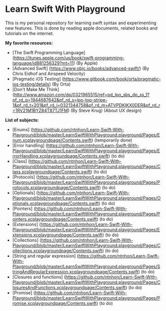 # Learn Swift With Playground
This is my personal repository for learning swift syntax and experimenting new features. This is done by reading apple documents, related books and tutorials on the internet.

**My favorite resources:**
* [The Swift Programming Language] (https://itunes.apple.com/us/book/swift-programming-language/id881256329?mt=11) (By Apple)
* [Advanced Swift] (https://www.objc.io/books/advanced-swift/) (By Chris Eidhof and Airspeed Velocity)
* [Pragmatic iOS Testing] (https://www.gitbook.com/book/orta/pragmatic-ios-testing/details) (By Orta)
* [Don't Make Me Think] (http://www.amazon.com/dp/0321965515/ref=pd_lpo_sbs_dp_ss_1?pf_rd_p=1944687642&pf_rd_s=lpo-top-stripe-1&pf_rd_t=201&pf_rd_i=0321344758&pf_rd_m=ATVPDKIKX0DER&pf_rd_r=1RV21M1BYZ84T87TJ1FM) (By Steve Krug) (About UX design)

**List of subjects:**
* [Enums] (https://github.com/ntnhon/Learn-Swift-With-Playground/blob/master/LearnSwiftWithPlayground.playground/Pages/Enum.xcplaygroundpage/Contents.swift) (temporarily done)
* [Error handling] (https://github.com/ntnhon/Learn-Swift-With-Playground/blob/master/LearnSwiftWithPlayground.playground/Pages/ErrorHandling.xcplaygroundpage/Contents.swift) (to do)
* [Class] (https://github.com/ntnhon/Learn-Swift-With-Playground/blob/master/LearnSwiftWithPlayground.playground/Pages/Class.xcplaygroundpage/Contents.swift) (to do)
* [Protocols] (https://github.com/ntnhon/Learn-Swift-With-Playground/blob/master/LearnSwiftWithPlayground.playground/Pages/Protocols.xcplaygroundpage/Contents.swift) (to do)
* [Optionals] (https://github.com/ntnhon/Learn-Swift-With-Playground/blob/master/LearnSwiftWithPlayground.playground/Pages/Optionals.xcplaygroundpage/Contents.swift) (to do)
* [Pointers] (https://github.com/ntnhon/Learn-Swift-With-Playground/blob/master/LearnSwiftWithPlayground.playground/Pages/Pointers.xcplaygroundpage/Contents.swift) (to do)
* [Extensions] (https://github.com/ntnhon/Learn-Swift-With-Playground/blob/master/LearnSwiftWithPlayground.playground/Pages/Extensions.xcplaygroundpage/Contents.swift) (to do)
* [Collections] (https://github.com/ntnhon/Learn-Swift-With-Playground/blob/master/LearnSwiftWithPlayground.playground/Pages/Collections.xcplaygroundpage/Contents.swift) (to do)
* [String and regular expression] (https://github.com/ntnhon/Learn-Swift-With-Playground/blob/master/LearnSwiftWithPlayground.playground/Pages/StringAndRegularExpression.xcplaygroundpage/Contents.swift) (to do)
* [Closures and functions] (https://github.com/ntnhon/Learn-Swift-With-Playground/blob/master/LearnSwiftWithPlayground.playground/Pages/ClosuresAndFunctions.xcplaygroundpage/Contents.swift) (to do)
* [Promise] (https://github.com/ntnhon/Learn-Swift-With-Playground/blob/master/LearnSwiftWithPlayground.playground/Pages/Promise.xcplaygroundpage/Contents.swift) (to do)
